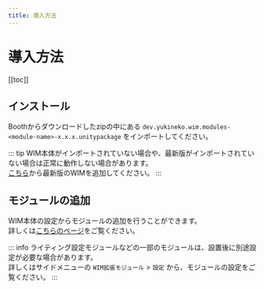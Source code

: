 ```yaml
---
title: 導入方法
---
```

# 導入方法
[[toc]]

## インストール
Boothからダウンロードしたzipの中にある `dev.yukineko.wim.modules-<module-name>-x.x.x.unitypackage` をインポートしてください。  

::: tip
WIM本体がインポートされていない場合や、最新版がインポートされていない場合は正常に動作しない場合があります。  
[こちら](../wim-core/intro)から最新版のWIMを追加してください。
:::

## モジュールの追加
WIM本体の設定からモジュールの追加を行うことができます。  
詳しくは[こちらのページ](../wim-core/add-module)をご覧ください。  

::: info
ライティング設定モジュールなどの一部のモジュールは、設置後に別途設定が必要な場合があります。  
詳しくはサイドメニューの `WIM拡張モジュール` > `設定` から、モジュールの設定をご覧ください。
:::
